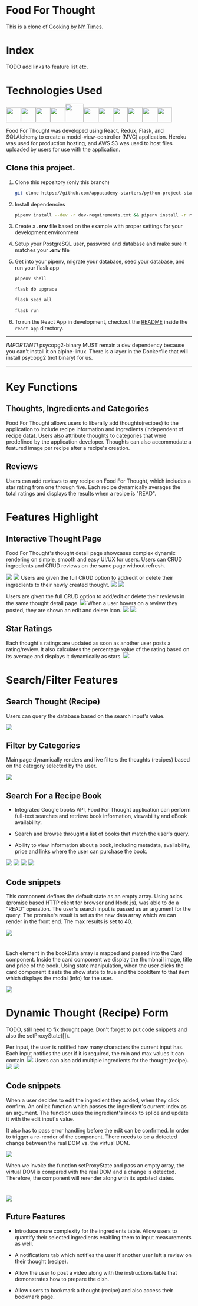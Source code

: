 # Food For Thought

This is a clone of [Cooking by NY Times](https://cooking.nytimes.com/).

# Index

TODO add links to feature list etc.

# Technologies Used

<img  src="https://cdn.jsdelivr.net/gh/devicons/devicon/icons/javascript/javascript-original.svg"  height=40/><img src="https://cdn.jsdelivr.net/gh/devicons/devicon/icons/react/react-original.svg" height=40/><img src="https://cdn.jsdelivr.net/gh/devicons/devicon/icons/redux/redux-original.svg" height=40/><img src="https://cdn.jsdelivr.net/gh/devicons/devicon/icons/flask/flask-original.svg" height=40/><img src="https://cdn.jsdelivr.net/gh/devicons/devicon/icons/python/python-original.svg" height=50/><img  src="https://cdn.jsdelivr.net/gh/devicons/devicon/icons/postgresql/postgresql-original.svg"  height=40/><img  src="https://cdn.jsdelivr.net/gh/devicons/devicon/icons/sqlalchemy/sqlalchemy-original.svg"  height=40/><img  src="https://cdn.jsdelivr.net/gh/devicons/devicon/icons/css3/css3-original.svg"  height=40/><img  src="https://cdn.jsdelivr.net/gh/devicons/devicon/icons/html5/html5-original.svg"  height=40/><img  src="https://cdn.jsdelivr.net/gh/devicons/devicon/icons/git/git-original.svg"  height=40/><img  src="https://cdn.jsdelivr.net/gh/devicons/devicon/icons/vscode/vscode-original.svg"  height=40/>

Food For Thought was developed using React, Redux, Flask, and SQLAlchemy to create a model-view-controller (MVC) application. Heroku was used for production hosting, and AWS S3 was used to host files uploaded by users for use with the application.

## Clone this project.

1. Clone this repository (only this branch)

   ```bash
   git clone https://github.com/appacademy-starters/python-project-starter.git
   ```

2. Install dependencies

   ```bash
   pipenv install --dev -r dev-requirements.txt && pipenv install -r requirements.txt
   ```

3. Create a **.env** file based on the example with proper settings for your
   development environment
4. Setup your PostgreSQL user, password and database and make sure it matches your **.env** file

5. Get into your pipenv, migrate your database, seed your database, and run your flask app

   ```bash
   pipenv shell
   ```

   ```bash
   flask db upgrade
   ```

   ```bash
   flask seed all
   ```

   ```bash
   flask run
   ```

6. To run the React App in development, checkout the [README](./react-app/README.md) inside the `react-app` directory.

---

_IMPORTANT!_
psycopg2-binary MUST remain a dev dependency because you can't install it on alpine-linux.
There is a layer in the Dockerfile that will install psycopg2 (not binary) for us.

---

# Key Functions

## Thoughts, Ingredients and Categories

Food For Thought allows users to liberally add thoughts(recipes) to the application to include recipe information and ingredients (independent of recipe data). Users also attribute thoughts to categories that were predefined by the application developer. Thoughts can also accommodate a featured image per recipe after a recipe's creation.

## Reviews

Users can add reviews to any recipe on Food For Thought, which includes a star rating from one through five. Each recipe dynamically averages the total ratings and displays the results when a recipe is "READ".

# Features Highlight

## Interactive Thought Page

Food For Thought's thought detail page showcases complex dynamic rendering on simple, smooth and easy UI/UX for users. Users can CRUD ingredients and CRUD reviews on the same page without refresh.

![](./images/thought_detail_top.png)
![](./images/thought_detail_bottom.png)
Users are given the full CRUD option to add/edit or delete their ingredients to their newly created thought.
![](./images/thought_detail_add_ingredient.png)
![](./images/thought_detail_edit_ingredient.png)

Users are given the full CRUD option to add/edit or delete their reviews in the same thought detail page.
![](./images/thought_detail_add_review.png)
When a user hovers on a review they posted, they are shown an edit and delete icon.
![](./images/thought_detail_delete_review.png)
![](./images/thought_detail_edit_review.png)

## Star Ratings

Each thought's ratings are updated as soon as another user posts a rating/review. It also calculates the percentage value of the rating based on its average and displays it dynamically as stars.
![](./images/thought_main_featured.png)

# Search/Filter Features

## Search Thought (Recipe)

Users can query the database based on the search input's value.

![](./images/thought_main_search_chicken.png)

## Filter by Categories

Main page dynamically renders and live filters the thoughts (recipes) based on the category selected by the user.

![](./images/thought_main_categories.png)

## Search For a Recipe Book

- Integrated Google books API, Food For Thought application can perform full-text searches and retrieve book information, viewability and eBook availability.

- Search and browse throught a list of books that match the user's query.
- Ability to view information about a book, including metadata, availability, price and links where the user can purchase the book.

![](./images/thought_book_search_start.png)
![](./images/thought_main_book_search_query.png)
![](./images/thought_main_book_search_result.png)
![](./images/thought_main_book_search_modal.png)

## Code snippets

This component defines the default state as an empty array. Using axios (promise based HTTP client for browser and Node.js), was able to do a "READ" operation. The user's search input is passed as an argument for the query. The promise's result is set as the new data array which we can render in the front end. The max results is set to 40.

![](./images/thought_book_search_code.png)

#

Each element in the bookData array is mapped and passed into the Card component. Inside the card component we display the thumbnail image, title and price of the book. Using state manipulation, when the user clicks the card component it sets the show state to true and the bookItem to that item which displays the modal (info) for the user.

![](./images/thought_book_search_card_component.png)

# Dynamic Thought (Recipe) Form

TODO, still need to fix thought page. Don't forget to put code snippets and also the setProxyState([]).

Per input, the user is notified how many characters the current input has. Each input notifies the user if it is required, the min and max values it can contain.
![](./images/thought_form_display.png)
Users can also add multiple ingredients for the thought(recipe).
![](./images/thought_form_add_ingredient.png)
![](./images/thought_form_edit_ingredient.png)

## Code snippets

When a user decides to edit the ingredient they added, when they click confirm. An onlick function which passes the ingredient's current index as an argument. The function uses the ingredient's index to splice and update it with the edit input's value.

It also has to pass error handling before the edit can be confirmed. In order to trigger a re-render of the component. There needs to be a detected change between the real DOM vs. the virtual DOM.

![](./images/thought_form_add_error_setProxy.png)

When we invoke the function setProxyState and pass an empty array, the virtual DOM is compared with the real DOM and a change is detected. Therefore, the component will rerender along with its updated states.

#

![](./images/thought_form_setProxy_state.png)

## Future Features

- Introduce more complexity for the ingredients table. Allow users to quantify their selected ingredients enabling them to input measurements as well.

- A notifications tab which notifies the user if another user left a review on their thought (recipe).

- Allow the user to post a video along with the instructions table that demonstrates how to prepare the dish.

- Allow users to bookmark a thought (recipe) and also access their bookmark page.
